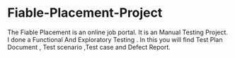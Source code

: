 # Fiable-Placement-Project
The Fiable Placement is an online job portal. It is an Manual Testing Project. I done a Functional And Exploratory Testing . In this you will find Test Plan Document , Test scenario ,Test case and Defect Report.
